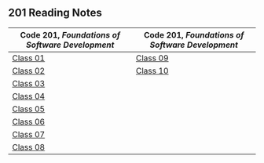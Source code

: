 <h2 style=“display:block;
           margin-left: auto;
           margin-right:auto;
           text-align: center;“>
  201 Reading Notes</h2> 
  
  **Code 201**, _Foundations of Software Development_ | **Code 201**, _Foundations of Software Development_
------------ | -------------
[Class 01](https://github.com/TraceDugar/reading-notes/blob/main/201/notes/Class1.md) | [Class 09](https://github.com/TraceDugar/reading-notes/blob/main/201/notes/class9.md)
[Class 02](https://github.com/TraceDugar/reading-notes/blob/main/201/notes/Class2.txt) | [Class 10](https://github.com/TraceDugar/reading-notes/blob/main/201/notes/class10.md)
[Class 03](https://github.com/TraceDugar/reading-notes/blob/main/201/notes/Class3.md) | []()
[Class 04](https://github.com/TraceDugar/reading-notes/blob/main/201/notes/Class4.md) | []()
[Class 05](https://github.com/TraceDugar/reading-notes/blob/main/201/notes/class5.md) | []()
[Class 06](https://github.com/TraceDugar/reading-notes/blob/main/201/notes/class6.md) | []()
[Class 07](https://github.com/TraceDugar/reading-notes/blob/main/201/notes/class7.md) | []()
[Class 08](https://github.com/TraceDugar/reading-notes/blob/main/201/notes/class8.md) | []()

